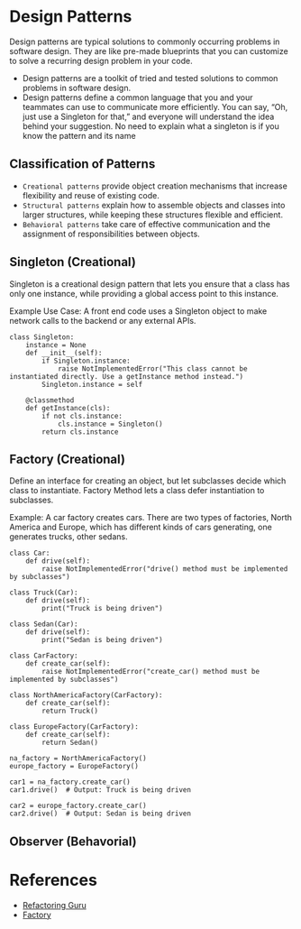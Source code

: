 # Design Patterns
Design patterns are typical solutions to commonly occurring problems in software design. They are like pre-made blueprints that you can customize to solve a recurring design problem in your code.

- Design patterns are a toolkit of tried and tested solutions to common problems in software design.
- Design patterns define a common language that you and your teammates can use to communicate more efficiently. You can say, “Oh, just use a Singleton for that,” and everyone will understand the idea behind your suggestion. No need to explain what a singleton is if you know the pattern and its name

## Classification of Patterns
- `Creational patterns` provide object creation mechanisms that increase flexibility and reuse of existing code.
- `Structural patterns` explain how to assemble objects and classes into larger structures, while keeping these structures flexible and efficient.
- `Behavioral patterns` take care of effective communication and the assignment of responsibilities between objects.

## Singleton (Creational)
Singleton is a creational design pattern that lets you ensure that a class has only one instance, while providing a global access point to this instance.

Example Use Case: A front end code uses a Singleton object to make network calls to the backend or any external APIs.
```
class Singleton:
    instance = None
    def __init__(self):
        if Singleton.instance:
            raise NotImplementedError("This class cannot be instantiated directly. Use a getInstance method instead.")
        Singleton.instance = self
        
    @classmethod
    def getInstance(cls):
        if not cls.instance:
            cls.instance = Singleton()
        return cls.instance
```

## Factory (Creational)
Define an interface for creating an object, but let subclasses decide which class to instantiate. Factory Method lets a class defer instantiation to subclasses.

Example: A car factory creates cars. There are two types of factories, North America and Europe, which has different kinds of cars generating, one generates trucks, other sedans.
```
class Car:
    def drive(self):
        raise NotImplementedError("drive() method must be implemented by subclasses")

class Truck(Car):
    def drive(self):
        print("Truck is being driven")

class Sedan(Car):
    def drive(self):
        print("Sedan is being driven")

class CarFactory:
    def create_car(self):
        raise NotImplementedError("create_car() method must be implemented by subclasses")

class NorthAmericaFactory(CarFactory):
    def create_car(self):
        return Truck()

class EuropeFactory(CarFactory):
    def create_car(self):
        return Sedan()

na_factory = NorthAmericaFactory()
europe_factory = EuropeFactory()

car1 = na_factory.create_car()
car1.drive()  # Output: Truck is being driven

car2 = europe_factory.create_car()
car2.drive()  # Output: Sedan is being driven
```

## Observer (Behavorial)

# References
- [Refactoring Guru](https://refactoring.guru/design-patterns)
- [Factory](https://refactoring.guru/design-patterns/factory-method)